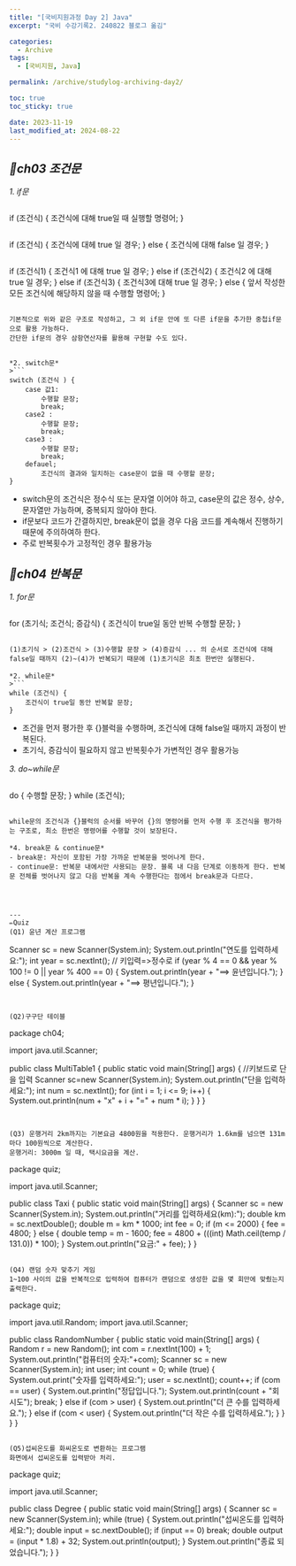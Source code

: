 ```yaml
---
title: "[국비지원과정 Day 2] Java"
excerpt: "국비 수강기록2. 240822 블로그 옮김"

categories:
  - Archive
tags:
  - [국비지원, Java]

permalink: /archive/studylog-archiving-day2/

toc: true
toc_sticky: true

date: 2023-11-19
last_modified_at: 2024-08-22
---
```


## *📕ch03 조건문*
*1. if문*
>```
if (조건식) {
	조건식에 대해 true일 때 실행할 명령어;
}

>```
if (조건식) {
	조건식에 대헤 true 일 경우;
	} else {
		조건식에 대해 false 일 경우;
}

>```
if (조건식1) {
	조건식1 에 대해 true 일 경우;
	} else if (조건식2) {
		조건식2 에 대해 true 일 경우;
	} else if (조건식3)  {
		조건식3에 대해 true 일 경우;
	} else {
		앞서 작성한 모든 조건식에 해당하지 않을 때 수행할 명령어;
}
```

기본적으로 위와 같은 구조로 작성하고, 그 외 if문 안에 또 다른 if문을 추가한 중첩if문으로 활용 가능하다.
간단한 if문의 경우 삼항연산자를 활용해 구현할 수도 있다.


*2. switch문*
>```
switch (조건식 ) {
	case 값1: 
		수행할 문장;
    	break;
	case2 : 
    	수행할 문장;
		break;
	case3 : 
    	수행할 문장;
		break; 
	defauel;
    	조건식의 결과와 일치하는 case문이 없을 때 수행할 문장;
}
```

- switch문의 조건식은 정수식 또는 문자열 이어야 하고, case문의 값은 정수, 상수, 문자열만 가능하며, 중복되지 않아야 한다.
- if문보다 코드가 간결하지만, break문이 없을 경우 다음 코드를 계속해서 진행하기 때문에 주의하여하 한다. 
- 주로 반복횟수가 고정적인 경우 활용가능


## *📕ch04 반복문*
*1. for문*
>```
for (초기식; 조건식; 증감식) {
	조건식이 true일 동안 반복 수행할 문장;
}
```

(1)초기식 > (2)조건식 > (3)수행할 문장 > (4)증감식 ... 의 순서로 조건식에 대해 false일 때까지 (2)~(4)가 반복되기 때문에 (1)초기식은 최초 한번만 실행된다.

*2. while문*
>```
while (조건식) {
	조건식이 true일 동안 반복할 문장;
}
```

- 조건을 먼저 평가한 후 {}블럭을 수행하며, 조건식에 대해 false일 때까지 과정이 반복된다. 
- 초기식, 증감식이 필요하지 않고 반복횟수가 가변적인 경우 활용가능

*3. do~while문*
>```
do {
	수행할 문장;
} while (조건식);
```

while문의 조건식과 {}블럭의 순서를 바꾸어 {}의 명령어를 먼저 수행 후 조건식을 평가하는 구조로, 최소 한번은 명령어를 수행할 것이 보장된다.

*4. break문 & continue문*
- break문: 자신이 포함된 가장 가까운 반복문을 벗어나게 한다.
- continue문: 반복문 내에서만 사용되는 문장. 블록 내 다음 단계로 이동하게 한다. 반복문 전체를 벗어나지 않고 다음 반복을 계속 수행한다는 점에서 break문과 다르다.




---
✏️Quiz
(Q1) 윤년 계산 프로그램
```
Scanner sc = new Scanner(System.in);
		System.out.println("연도를 입력하세요:");
		int year = sc.nextInt();
		//	키입력=>정수로
		if (year % 4 == 0 && year % 100 != 0 || year % 400 == 0) {
			System.out.println(year + "==> 윤년입니다.");
		} else {
			System.out.println(year + "==> 평년입니다.");
		}
```


(Q2)구구단 테이블
```
package ch04;

import java.util.Scanner;

public class MultiTable1 {
   public static void main(String[] args) {
      //키보드로 단을 입력
      Scanner sc=new Scanner(System.in);
      System.out.println("단을 입력하세요:");
      int num = sc.nextInt();
      for (int i = 1; i <= 9; i++) {
         System.out.println(num + "x" + i + "=" + num * i);
      }
   }
}
```


(Q3) 운행거리 2km까지는 기본요금 4800원을 적용한다. 운행거리가 1.6km를 넘으면 131m마다 100원씩으로 계산한다.
운행거리: 3000m 일 때, 택시요금을 계산.
```
package quiz;

import java.util.Scanner;

public class Taxi {
   public static void main(String[] args) {
      Scanner sc = new Scanner(System.in);
      System.out.println("거리를 입력하세요(km):");
      double km = sc.nextDouble();
      double m = km * 1000;
      int fee = 0;
      if (m <= 2000) {
         fee = 4800;
      } else {
         double temp = m - 1600;
         fee = 4800 + (((int) Math.ceil(temp / 131.0)) * 100);
      }
      System.out.println("요금:" + fee);
   }
}
```

(Q4) 랜덤 숫자 맞추기 게임
1~100 사이의 값을 반복적으로 입력하여 컴퓨터가 랜덤으로 생성한 값을 몇 회만에 맞췄는지 출력한다.
```
package quiz;

import java.util.Random;
import java.util.Scanner;

public class RandomNumber {
   public static void main(String[] args) {
      Random r = new Random(); 
      int com = r.nextInt(100) + 1; 
      System.out.println("컴퓨터의 숫자:"+com);
      Scanner sc = new Scanner(System.in);
      int user;
      int count = 0;
      while (true) {
         System.out.print("숫자를 입력하세요:");
         user = sc.nextInt();
         count++;
         if (com == user) {
            System.out.println("정답입니다.");
            System.out.println(count + "회 시도");
            break;
         } else if (com > user) {
            System.out.println("더 큰 수를 입력하세요.");
         } else if (com < user) {
            System.out.println("더 작은 수를 입력하세요.");
         }
      }
   }
}
```

(Q5)섭씨온도를 화씨온도로 변환하는 프로그램
화면에서 섭씨온도를 입력받아 처리. 
```
package quiz;

import java.util.Scanner;

public class Degree {
   public static void main(String[] args) {
      Scanner sc = new Scanner(System.in);
      while (true) {
         System.out.println("섭씨온도를 입력하세요:");
         double input = sc.nextDouble();
         if (input == 0)
            break;
         double output = (input * 1.8) + 32;
         System.out.println(output);
      }
      System.out.println("종료 되었습니다.");
   }
}
```